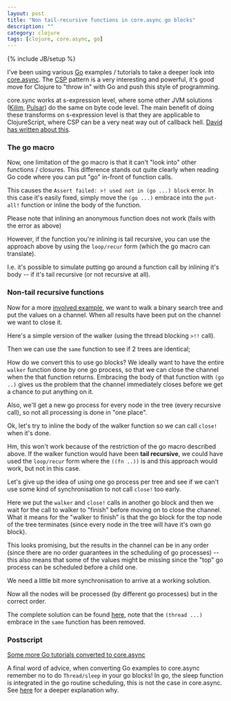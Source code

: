```yaml
---
layout: post
title: "Non tail-recursive functions in core.async go blocks"
description: ""
category: clojure
tags: [clojure, core.async, go]
---
```

{% include JB/setup %}

I've been using various [Go](http://go-lang.org/) examples / tutorials to take a deeper look into [core.async](https://github.com/clojure/core.async). The [CSP](http://en.wikipedia.org/wiki/Communicating_sequential_processes) pattern is a very interesting and powerful, it's good move for Clojure to "throw in" with Go and push this style of programming.

core.sync works at s-expression level, where some other JVM solutions ([Kilim](http://www.malhar.net/sriram/kilim/), [Pulsar](https://github.com/puniverse/pulsar)) do the same on byte code level. The main benefit of doing these transforms on s-expression level is that they are applicable to ClojureScript, where CSP can be a very neat way out of callback hell. [David has written about this](http://swannodette.github.io/2013/07/12/communicating-sequential-processes/).

### The go macro

Now, one limitation of the go macro is that it can't "look into" other functions / closures. This difference stands out quite clearly when reading Go code where you can put "go" in-front of function calls.
<script src="https://gist.github.com/martintrojer/6019215.js?file=put-defn.clj"> </script>
This causes the `Assert failed: >! used not in (go ...) block` error. In this case it's easily fixed, simply move the `(go ...)` embrace into the `put-all!` function or inline the body of the function.

<script src="https://gist.github.com/martintrojer/6019215.js?file=put-inline.clj"> </script>
Please note that inlining an anonymous function does not work (fails with the error as above)

<script src="https://gist.github.com/martintrojer/6019215.js?file=put-fn.clj"> </script>
However, if the function you're inlining is tail recursive, you can use the approach above by using the `loop/recur` form (which the go macro can translate).

<script src="https://gist.github.com/martintrojer/6019215.js?file=put-loop.clj"> </script>
I.e. it's possible to simulate putting go around a function call by inlining it's body -- if it's tail recursive (or not recursive at all).

### Non-tail recursive functions

Now for a more [involved example](http://tour.golang.org/#68), we want to walk a binary search tree and put the values on a channel. When all results have been put on the channel we want to close it.

Here's a simple version of the walker (using the thread blocking `>!!` call).
<script src="https://gist.github.com/martintrojer/6019215.js?file=non-go-walker.clj"> </script>

Then we can use the `same` function to see if 2 trees are identical;
<script src="https://gist.github.com/martintrojer/6019215.js?file=thread-same.clj"> </script>

How do we convert this to use go blocks? We ideally want to have the entire `walker` function done by one go process, so that we can close the channel when the that function returns. Embracing the body of that function with `(go ..)` gives us the problem that the channel immediately closes before we get a chance to put anything on it.

<script src="https://gist.github.com/martintrojer/6019215.js?file=bad-go-walker.clj"> </script>

Also, we'll get a new go process for every node in the tree (every recursive call), so not all processing is done in "one place".

Ok, let's try to inline the body of the walker function so we can call `close!` when it's done.

<script src="https://gist.github.com/martintrojer/6019215.js?file=inlined-walker.clj"> </script>

Hm, this won't work because of the restriction of the go macro described above. If the walker function would have been __tail recursive__, we could have used the `loop/recur` form where the `((fn ..))` is and this approach would work, but not in this case.

Let's give up the idea of using one go process per tree and see if we can't use some kind of synchronisation to not call `close!` too early.

<script src="https://gist.github.com/martintrojer/6019215.js?file=better-go-walker.clj"> </script>

Here we put the `walker` and `close!` calls in another go block and then we wait for the call to walker to "finish" before moving on to close the channel. What it means for the "walker to finish" is that the go block for the top node of the tree terminates (since every node in the tree will have it's own go block).

This looks promising, but the results in the channel can be in any order (since there are no order guarantees in the scheduling of go processes) -- this also means that some of the values might be missing since the "top" go process can be scheduled before a child one.

We need a little bit more synchronisation to arrive at a working solution.

<script src="https://gist.github.com/martintrojer/6019215.js?file=go-walker.clj"> </script>

Now all the nodes will be processed (by different go processes) but in the correct order.

The complete solution can be found [here](https://github.com/martintrojer/go-tutorials-core-async/tree/master/src/go_tutorials_core_async/tut5.clj), note that the `(thread ...)` embrace in the `same` function has been removed.

### Postscript

[Some more Go tutorials converted to core.async](https://github.com/martintrojer/go-tutorials-core-async/)

A final word of advice, when converting Go examples to core.async remember no to do `Thread/sleep` in your go blocks! In go, the sleep function is integrated in the go routine scheduling, this is not the case in core.async. See [here](http://martintrojer.github.io/clojure/2013/07/07/coreasync-and-blocking-io/) for a deeper explanation why.
